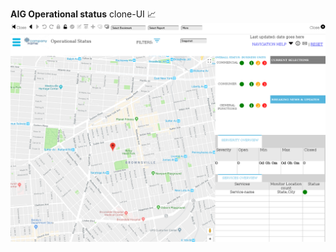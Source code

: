 **AIG Operational status** clone-UI :chart_with_upwards_trend: <br/>
![screenshot](https://github.com/moseleygj/JavaScript/blob/master/AIG_Status_Clone/ScreenShot.png)
